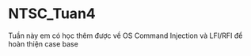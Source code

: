 # NTSC_Tuan4
Tuần này em có học thêm được về OS Command Injection và LFI/RFI để hoàn thiện case base 
